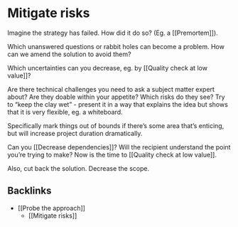 # Mitigate risks
Imagine the strategy has failed. How did it do so? (Eg. a [[Premortem]]).

Which unanswered questions or rabbit holes can become a problem. How can we amend the solution to avoid them? 

Which uncertainties can you decrease, eg. by [[Quality check at low value]]?

Are there technical challenges you need to ask a subject matter expert about? Are they doable within your appetite? Which risks do they see? Try to “keep the clay wet” - present it in a way that explains the idea but shows that it is very flexible, eg. a whiteboard.

Specifically mark things out of bounds if there’s some area that’s enticing, but will increase project duration dramatically.

Can you [[Decrease dependencies]]? Will the recipient understand the point you’re trying to make? Now is the time to [[Quality check at low value]].

Also, cut back the solution. Decrease the scope.

## Backlinks
* [[Probe the approach]]
	* [[Mitigate risks]]

<!-- {BearID:07D0EBC1-939E-4B5B-82D9-BB3F2F438B85-37082-00002051BF8A6C88} -->
